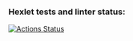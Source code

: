 ### Hexlet tests and linter status:
[![Actions Status](https://github.com/razrabot4iktop/frontend-project-44/actions/workflows/hexlet-check.yml/badge.svg)](https://github.com/razrabot4iktop/frontend-project-44/actions)